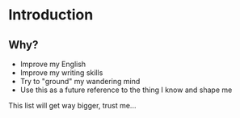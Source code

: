 # Introduction

## Why?

* Improve my English 
* Improve my writing skills 
* Try to "ground" my wandering mind 
* Use this as a future reference to the thing I know and shape me

This list will get way bigger, trust me...







